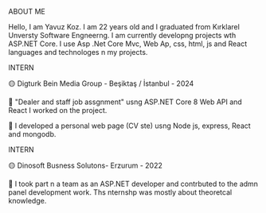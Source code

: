 ABOUT ME

Hello, I am Yavuz Koz. I am 22 years old and I graduated from Kırklarel Unversty Software Engneerng. I am currently developng projects wth ASP.NET Core. I use Asp .Net Core Mvc, Web Ap, css, html, js and React languages and technologes n my projects.

INTERN

🟡 Digturk Bein Media Group - Beşiktaş / İstanbul - 2024

🔵 "Dealer and staff job assgnment" usng ASP.NET Core 8 Web API
and React I worked on the project.

🔵 I developed a personal web page (CV ste) usng Node js, express,
React and mongodb.

INTERN

🟡 Dinosoft Busness Solutons- Erzurum - 2022

🔵 I took part n a team as an ASP.NET developer and contrbuted to
the admn panel development work. Ths nternshp was mostly
about theoretcal knowledge.
<!--
**kzyavuz/kzyavuz** is a ✨ _special_ ✨ repository because its `README.md` (this file) appears on your GitHub profile.

Here are some ideas to get you started:

- 🔭 I’m currently working on ...
- 🌱 I’m currently learning ...
- 👯 I’m looking to collaborate on ...
- 🤔 I’m looking for help with ...
- 💬 Ask me about ...
- 📫 How to reach me: ...
- 😄 Pronouns: ...
- ⚡ Fun fact: ...
-->
